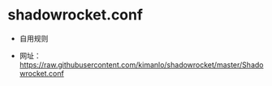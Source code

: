 # shadowrocket.conf

- 自用规则

- 网址：https://raw.githubusercontent.com/kimanlo/shadowrocket/master/Shadowrocket.conf
